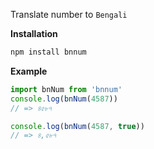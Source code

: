 Translate number to `Bengali`

**Installation**

```bash
npm install bnnum
```

**Example**

```js
import bnNum from 'bnnum'
console.log(bnNum(4587))
// => ৪৫৮৭

console.log(bnNum(4587, true))
// => ৪,৫৮৭
```

